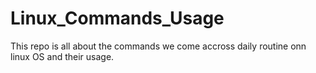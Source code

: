 # Linux_Commands_Usage

This repo is all about the commands we come accross daily routine onn linux OS and their usage.
